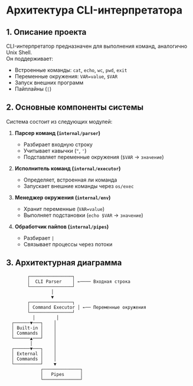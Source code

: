 # Архитектура CLI-интерпретатора

## 1. Описание проекта
CLI-интерпретатор предназначен для выполнения команд, аналогично Unix Shell.  
Он поддерживает:  
- Встроенные команды: `cat`, `echo`, `wc`, `pwd`, `exit`
- Переменные окружения: `VAR=value`, `$VAR`
- Запуск внешних программ
- Пайплайны (`|`)

## 2. Основные компоненты системы
Система состоит из следующих модулей:

1. **Парсер команд (`internal/parser`)**  
   - Разбирает входную строку
   - Учитывает кавычки (`"`, `'`)
   - Подставляет переменные окружения (`$VAR` → `значение`)

2. **Исполнитель команд (`internal/executor`)**  
   - Определяет, встроенная ли команда
   - Запускает внешние команды через `os/exec`

3. **Менеджер окружения (`internal/env`)**  
   - Хранит переменные (`VAR=value`)
   - Выполняет подстановки (`echo $VAR` → `значение`)

4. **Обработчик пайпов (`internal/pipes`)**  
   - Разбирает `|`
   - Связывает процессы через потоки

## 3. Архитектурная диаграмма
```plaintext
        ┌────────────────┐
        │  CLI Parser    │ ←──── Входная строка
        └────────────────┘
                 │
                 ▼
        ┌────────────────┐
        │ Command Executor │ ←── Переменные окружения
        └────────────────┘
          │        │
  ┌──────▼───┐    │
  │ Built-in │    │
  │ Commands │    │
  └──────▲───┘    │
         │        │
  ┌──────▼───┐    │
  │ External │    │
  │ Commands │    │
  └──────────┘    ▼
             ┌──────────────┐
             │   Pipes      │
             └──────────────┘
